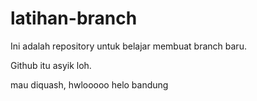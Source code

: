 # latihan-branch

Ini adalah repository untuk belajar membuat branch baru.

Github itu asyik loh.

mau diquash, hwlooooo helo bandung
